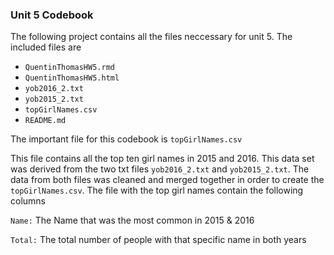 ### Unit 5 Codebook

The following project contains all the files neccessary for unit 5. The included files are

- `QuentinThomasHW5.rmd`
- `QuentinThomasHW5.html`
- `yob2016_2.txt`
- `yob2015_2.txt`
- `topGirlNames.csv`
- `README.md`


The important file for this codebook is `topGirlNames.csv`

This file contains all the top ten girl names in 2015 and 2016. This data set was derived from the two txt files `yob2016_2.txt` and
`yob2015_2.txt`. The data from both files was cleaned and merged together in order to create the `topGirlNames.csv`. The file with the
top girl names contain the following columns

`Name:` The Name that was the most common in 2015 & 2016

`Total:` The total number of people with that specific name in both years